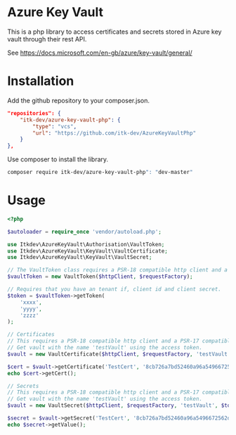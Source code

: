 # Azure Key Vault
This is a php library to access certificates and secrets stored in Azure key vault through their rest API.

See https://docs.microsoft.com/en-gb/azure/key-vault/general/

# Installation

Add the github repository to your composer.json.

```json
"repositories": {
    "itk-dev/azure-key-vault-php": {
        "type": "vcs",
        "url": "https://github.com/itk-dev/AzureKeyVaultPhp"
    }
},
```

Use composer to install the library.
```sh
composer require itk-dev/azure-key-vault-php": "dev-master"
```

# Usage


```php
<?php

$autoloader = require_once 'vendor/autoload.php';

use Itkdev\AzureKeyVault\Authorisation\VaultToken;
use Itkdev\AzureKeyVault\KeyVault\VaultCertificate;
use Itkdev\AzureKeyVault\KeyVault\VaultSecret;

// The VaultToken class requires a PSR-18 compatible http client and a PSR-17 compatible request factory.
$vaultToken = new VaultToken($httpClient, $requestFactory);

// Requires that you have an tenant if, client id and client secret.
$token = $vaultToken->getToken(
    'xxxx',
    'yyyy',
    'zzzz'
);    

// Certificates
// This requires a PSR-18 compatible http client and a PSR-17 compatible request factory.
// Get vault with the name 'testVault' using the access token.
$vault = new VaultCertificate($httpClient, $requestFactory, 'testVault', $token->getAccessToken());

$cert = $vault->getCertificate('TestCert', '8cb726a7bd52460a96a5496672562df0');
echo $cert->getCert();

// Secrets
// This requires a PSR-18 compatible http client and a PSR-17 compatible request factory.
// Get vault with the name 'testVault' using the access token.
$vault = new VaultSecret($httpClient, $requestFactory, 'testVault', $token->getAccessToken());

$secret = $vault->getSecret('TestCert', '8cb726a7bd52460a96a5496672562df0');
echo $secret->getValue();
```
